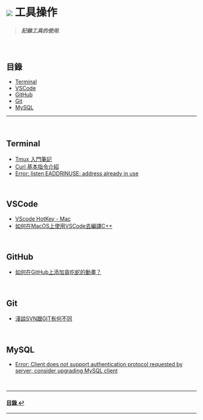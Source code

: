 # ![](https://drive.google.com/uc?id=10INx5_pkhMcYRdx_OO4rXNXxcsvPtBYq) 工具操作

> ##### 記錄工具的使用.

<br>

<!--ts-->
## 目錄
* [Terminal](#Terminal)
* [VSCode](#VSCode)
* [GitHub](#GitHub)
* [Git](#Git)
* [MySQL](#MySQL)
<!--te-->

---
<br>

## Terminal
* [Tmux 入門筆記](https://github.com/RC-Dev-Tech/tool-tmux) <br>
* [Curl 基本指令介紹](https://github.com/RC-Dev-Tech/tools-curl) <br>
* [Error: listen EADDRINUSE: address already in use](https://github.com/RC-Dev-Tech/note-2023-0328-a) <br>

<br>

## VSCode
* [VScode HotKey - Mac](https://github.com/RC-Dev-Tech/tool-vscode-hotkey) <br>
* [如何在MacOS上使用VSCode去編譯C++](https://github.com/RC-Dev-Tech/cpp-programming-with-vscode-on-mac) <br>

<br>

## GitHub
* [如何在GitHub上添加貪吃蛇的動畫？](https://github.com/RC-Dev-Tech/how-to-add-snake-animation-on-github) <br>

<br>

## Git
* [淺談SVN跟GIT有何不同](https://github.com/RC-Dev-Tech/tools-svn-vs-git) <br>

<br>

## MySQL
* [Error: Client does not support authentication protocol requested by server; consider upgrading MySQL client](https://github.com/RC-Dev-Tech/problem-0421) <br>

<br>

---
<!--ts-->
#### [目錄 ↩](#目錄)
<!--te-->
---

